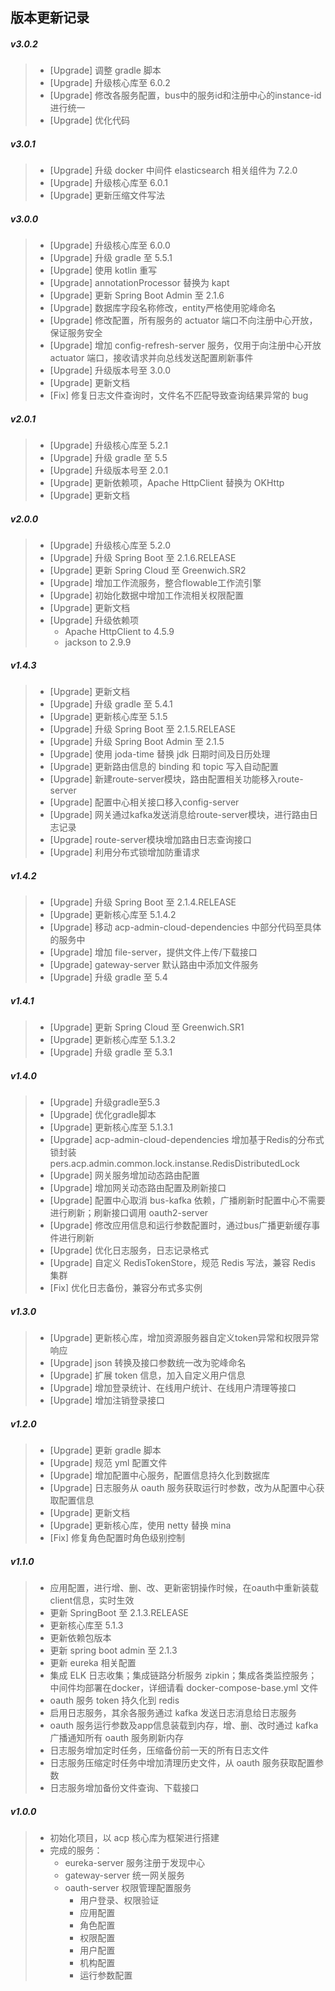 ## 版本更新记录
##### v3.0.2
> - [Upgrade] 调整 gradle 脚本
> - [Upgrade] 升级核心库至 6.0.2
> - [Upgrade] 修改各服务配置，bus中的服务id和注册中心的instance-id进行统一
> - [Upgrade] 优化代码
##### v3.0.1
> - [Upgrade] 升级 docker 中间件 elasticsearch 相关组件为 7.2.0
> - [Upgrade] 升级核心库至 6.0.1
> - [Upgrade] 更新压缩文件写法
##### v3.0.0
> - [Upgrade] 升级核心库至 6.0.0
> - [Upgrade] 升级 gradle 至 5.5.1
> - [Upgrade] 使用 kotlin 重写
> - [Upgrade] annotationProcessor 替换为 kapt
> - [Upgrade] 更新 Spring Boot Admin 至 2.1.6
> - [Upgrade] 数据库字段名称修改，entity严格使用驼峰命名
> - [Upgrade] 修改配置，所有服务的 actuator 端口不向注册中心开放，保证服务安全
> - [Upgrade] 增加 config-refresh-server 服务，仅用于向注册中心开放 actuator 端口，接收请求并向总线发送配置刷新事件
> - [Upgrade] 升级版本号至 3.0.0
> - [Upgrade] 更新文档
> - [Fix] 修复日志文件查询时，文件名不匹配导致查询结果异常的 bug
##### v2.0.1
> - [Upgrade] 升级核心库至 5.2.1
> - [Upgrade] 升级 gradle 至 5.5
> - [Upgrade] 升级版本号至 2.0.1
> - [Upgrade] 更新依赖项，Apache HttpClient 替换为 OKHttp
> - [Upgrade] 更新文档
##### v2.0.0
> - [Upgrade] 升级核心库至 5.2.0
> - [Upgrade] 升级 Spring Boot 至 2.1.6.RELEASE
> - [Upgrade] 更新 Spring Cloud 至 Greenwich.SR2
> - [Upgrade] 增加工作流服务，整合flowable工作流引擎
> - [Upgrade] 初始化数据中增加工作流相关权限配置
> - [Upgrade] 更新文档
> - [Upgrade] 升级依赖项
>   - Apache HttpClient to 4.5.9
>   - jackson to 2.9.9
##### v1.4.3
> - [Upgrade] 更新文档
> - [Upgrade] 升级 gradle 至 5.4.1
> - [Upgrade] 更新核心库至 5.1.5
> - [Upgrade] 升级 Spring Boot 至 2.1.5.RELEASE
> - [Upgrade] 升级 Spring Boot Admin 至 2.1.5
> - [Upgrade] 使用 joda-time 替换 jdk 日期时间及日历处理
> - [Upgrade] 更新路由信息的 binding 和 topic 写入自动配置
> - [Upgrade] 新建route-server模块，路由配置相关功能移入route-server
> - [Upgrade] 配置中心相关接口移入config-server
> - [Upgrade] 网关通过kafka发送消息给route-server模块，进行路由日志记录
> - [Upgrade] route-server模块增加路由日志查询接口
> - [Upgrade] 利用分布式锁增加防重请求
##### v1.4.2
> - [Upgrade] 升级 Spring Boot 至 2.1.4.RELEASE
> - [Upgrade] 更新核心库至 5.1.4.2
> - [Upgrade] 移动 acp-admin-cloud-dependencies 中部分代码至具体的服务中
> - [Upgrade] 增加 file-server，提供文件上传/下载接口
> - [Upgrade] gateway-server 默认路由中添加文件服务
> - [Upgrade] 升级 gradle 至 5.4
##### v1.4.1
> - [Upgrade] 更新 Spring Cloud 至 Greenwich.SR1
> - [Upgrade] 更新核心库至 5.1.3.2
> - [Upgrade] 升级 gradle 至 5.3.1
##### v1.4.0
> - [Upgrade] 升级gradle至5.3
> - [Upgrade] 优化gradle脚本
> - [Upgrade] 更新核心库至 5.1.3.1
> - [Upgrade] acp-admin-cloud-dependencies 增加基于Redis的分布式锁封装 pers.acp.admin.common.lock.instanse.RedisDistributedLock
> - [Upgrade] 网关服务增加动态路由配置
> - [Upgrade] 增加网关动态路由配置及刷新接口
> - [Upgrade] 配置中心取消 bus-kafka 依赖，广播刷新时配置中心不需要进行刷新；刷新接口调用 oauth2-server
> - [Upgrade] 修改应用信息和运行参数配置时，通过bus广播更新缓存事件进行刷新
> - [Upgrade] 优化日志服务，日志记录格式
> - [Upgrade] 自定义 RedisTokenStore，规范 Redis 写法，兼容 Redis 集群
> - [Fix] 优化日志备份，兼容分布式多实例
##### v1.3.0
> - [Upgrade] 更新核心库，增加资源服务器自定义token异常和权限异常响应
> - [Upgrade] json 转换及接口参数统一改为驼峰命名
> - [Upgrade] 扩展 token 信息，加入自定义用户信息
> - [Upgrade] 增加登录统计、在线用户统计、在线用户清理等接口
> - [Upgrade] 增加注销登录接口
##### v1.2.0
> - [Upgrade] 更新 gradle 脚本
> - [Upgrade] 规范 yml 配置文件
> - [Upgrade] 增加配置中心服务，配置信息持久化到数据库
> - [Upgrade] 日志服务从 oauth 服务获取运行时参数，改为从配置中心获取配置信息
> - [Upgrade] 更新文档
> - [Upgrade] 更新核心库，使用 netty 替换 mina
> - [Fix] 修复角色配置时角色级别控制
##### v1.1.0
> - 应用配置，进行增、删、改、更新密钥操作时候，在oauth中重新装载client信息，实时生效
> - 更新 SpringBoot 至 2.1.3.RELEASE
> - 更新核心库至 5.1.3
> - 更新依赖包版本
> - 更新 spring boot admin 至 2.1.3
> - 更新 eureka 相关配置
> - 集成 ELK 日志收集；集成链路分析服务 zipkin；集成各类监控服务；中间件均部署在docker，详细请看 docker-compose-base.yml 文件
> - oauth 服务 token 持久化到 redis
> - 启用日志服务，其余各服务通过 kafka 发送日志消息给日志服务
> - oauth 服务运行参数及app信息装载到内存，增、删、改时通过 kafka 广播通知所有 oauth 服务刷新内存
> - 日志服务增加定时任务，压缩备份前一天的所有日志文件
> - 日志服务压缩定时任务中增加清理历史文件，从 oauth 服务获取配置参数
> - 日志服务增加备份文件查询、下载接口
##### v1.0.0
> - 初始化项目，以 acp 核心库为框架进行搭建
> - 完成的服务：
>   - eureka-server 服务注册于发现中心
>   - gateway-server 统一网关服务
>   - oauth-server 权限管理配置服务
>       - 用户登录、权限验证
>       - 应用配置
>       - 角色配置
>       - 权限配置
>       - 用户配置
>       - 机构配置
>       - 运行参数配置